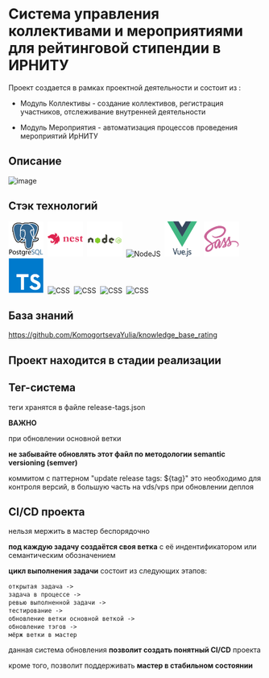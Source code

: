 # Система управления коллективами и мероприятиями для рейтинговой стипендии в ИРНИТУ

Проект создается в рамках проектной деятельности и состоит из : 

* Модуль Коллективы - создание коллективов, регистрация участников, отслеживание внутренней деятельности

* Модуль Мероприятия - автоматизация процессов проведения мероприятий ИрНИТУ


## Описание

![image](https://user-images.githubusercontent.com/74527737/207023057-bb733925-d987-4d67-adaa-3d1333abf7f4.png)


## Стэк технологий
<div>
<img src="https://github.com/devicons/devicon/blob/master/icons/postgresql/postgresql-original-wordmark.svg" title="CSS3" alt="CSS" width="70" height="70"/>&nbsp;
<img src="https://github.com/devicons/devicon/blob/master/icons/nestjs/nestjs-plain-wordmark.svg" title="CSS3" alt="CSS" width="70" height="70"/>&nbsp;
<img src="https://github.com/devicons/devicon/blob/master/icons/nodejs/nodejs-original-wordmark.svg" title="NodeJS" alt="NodeJS" width="70" height="70"/>&nbsp;    
<img src="https://avatars.githubusercontent.com/u/20165699?s=280&v=4" title="NodeJS" alt="NodeJS" width="70" height="70"/>&nbsp;
<img src="https://github.com/devicons/devicon/blob/master/icons/vuejs/vuejs-original-wordmark.svg" title="NodeJS" alt="NodeJS" width="70" height="70"/>&nbsp;
<img src="https://github.com/devicons/devicon/blob/master/icons/sass/sass-original.svg" title="CSS3" alt="CSS" width="70" height="70"/>&nbsp;
<img src="https://github.com/devicons/devicon/blob/master/icons/typescript/typescript-original.svg" title="CSS3" alt="CSS" width="70" height="70"/>&nbsp;
<img src="https://pinia.vuejs.org/logo.svg" title="CSS3" alt="CSS" width="70" height="70"/>&nbsp;
<img src="https://user-images.githubusercontent.com/7110136/29002858-a09570d2-7ab4-11e7-8faa-5dd6d4458b0d.png" title="CSS3" alt="CSS" width="70" height="70"/>&nbsp;
  <img src="https://camo.githubusercontent.com/b0c61a6f54e70a0162e1ef05b04f1080ba988fdb78821dd16664568e7fef02d2/68747470733a2f2f75706c6f61642e77696b696d656469612e6f72672f77696b6970656469612f636f6d6d6f6e732f7468756d622f662f66312f566974656a732d6c6f676f2e7376672f3130333970782d566974656a732d6c6f676f2e7376672e706e67" title="CSS3" alt="CSS" width="70" height="70"/>&nbsp;
  <img src="https://icons-for-free.com/iconfiles/png/512/Swagger-1324888766897607015.png" title="CSS3" alt="CSS" width="70" height="70"/>&nbsp;
</div>

## База знаний
https://github.com/KomogortsevaYulia/knowledge_base_rating

## Проект находится в стадии реализации
## Тег-система
теги хранятся в файле release-tags.json

**ВАЖНО**

при обновлении основной ветки 

**не забывайте обновлять этот файл по методологии semantic versioning (semver)**

коммитом с паттерном "update release tags: ${tag}"
это необходимо для контроля версий, в большую часть на vds/vps при обновлении деплоя
## CI/CD проекта
нельзя мержить в мастер беспорядочно

**под каждую задачу создаётся своя ветка** с её индентификатором или семантическим обозначением

**цикл выполнения задачи** состоит из следующих этапов:

```
открытая задача -> 
задача в процессе -> 
ревью выполненной задачи -> 
тестирование -> 
обновление ветки основной веткой -> 
обновление тэгов -> 
мёрж ветки в мастер
```

данная система обновления **позволит создать понятный CI/CD** проекта

кроме того, позволит поддерживать **мастер в стабильном состоянии**